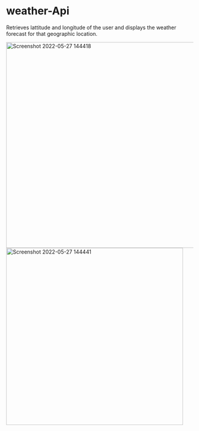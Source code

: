# weather-Api
Retrieves lattitude and longitude of the user and displays the weather forecast for that geographic location.

<img width="553" alt="Screenshot 2022-05-27 144418" src="https://user-images.githubusercontent.com/97045700/170779764-551ff978-4d5b-4f6b-8b65-facf400fd130.png">

   <img width="476" alt="Screenshot 2022-05-27 144441" src="https://user-images.githubusercontent.com/97045700/170779784-4b2daa31-f07e-4bf1-97d9-fc78c7e90bf7.png">
